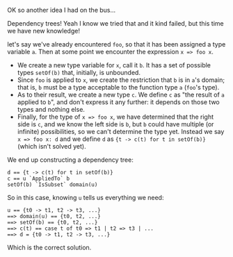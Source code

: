 OK so another idea I had on the bus...

Dependency trees! Yeah I know we tried that and it kind failed, but this time we have new knowledge!

let's say we've already encountered `foo`, so that it has been assigned a type variable `a`. Then at
some point we encounter the expression `x => foo x`. 

* We create a new type variable for `x`, call it `b`. It has a set of possible types `setOf(b)` that, initially, is unbounded.
* Since `foo` is applied to `x`, we create the restriction that `b` is in `a`'s domain; that is, `b` must be a type acceptable to the function type `a` (`foo`'s type).
* As to their result, we create a new type `c`. We define `c` as "the result of `a` applied to `b`", and don't express it any further: it depends on those two types and nothing else.
* Finally, for the type of `x => foo x`, we have determined that the right side is `c`, and we know the left side is `b`, but `b` could have multiple (or infinite) possibilities, so we can't determine the type yet. Instead we say `x => foo x: d` and we define `d` as `{t -> c(t) for t in setOf(b)}` (which isn't solved yet).


We end up constructing a dependency tree:

```
d == {t -> c(t) for t in setOf(b)}
c == u `AppliedTo` b
setOf(b) `IsSubset` domain(u)
```

So in this case, knowing `u` tells us everything we need:

```
u == {t0 -> t1, t2 -> t3, ...}
==> domain(u) == {t0, t2, ...}
==> setOf(b) == {t0, t2, ...}
==> c(t) == case t of t0 => t1 | t2 => t3 | ...
==> d = {t0 -> t1, t2 -> t3, ...}
```

Which is the correct solution.
